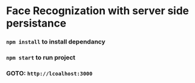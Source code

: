 # Face Recognization with server side persistance

### `npm install` to install dependancy

### `npm start` to run project

### GOTO: `http://lcoalhost:3000`
